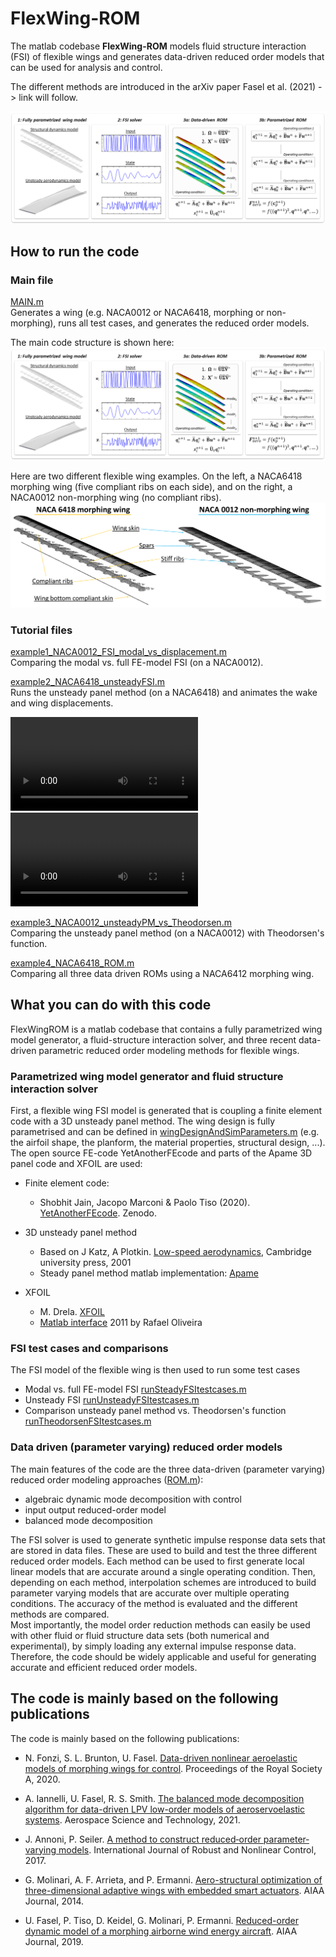 # FlexWing-ROM
 
The matlab codebase **FlexWing-ROM** models fluid structure interaction (FSI) of flexible wings and generates data-driven reduced order models that can be used for analysis and control.  

The different methods are introduced in the arXiv paper Fasel et al. (2021) -> link will follow.

![FlexWing-ROM_OverviewFigure](/docs/FlexWing-ROM_OverviewFigure.png)  


## How to run the code

### Main file
[MAIN.m](/MAIN.m)  
Generates a wing (e.g. NACA0012 or NACA6418, morphing or non-morphing), runs all test cases, and generates the reduced order models.

The main code structure is shown here:
![FlexWing-ROM_OverviewFigure](/docs/FlexWing-ROM_OverviewFigure.png)  


Here are two different flexible wing examples. On the left, a NACA6418 morphing wing (five compliant ribs on each side), and on the right, a NACA0012 non-morphing wing (no compliant ribs). 
![Flexible wings](/docs/FlexWing-ROM_WingExamples.png)


### Tutorial files
[example1_NACA0012_FSI_modal_vs_displacement.m](/example1_NACA0012_FSI_modal_vs_displacement.m)   
Comparing the modal vs. full FE-model FSI (on a NACA0012).

[example2_NACA6418_unsteadyFSI.m](/example2_NACA6418_unsteadyFSI.m)   
Runs the unsteady panel method (on a NACA6418) and animates the wake and wing displacements.

![Sinusoidal pitching](/docs/FlexWing-ROM_NACA6418_pitching_animation.mp4) ![Sinusoidal morphing actuation](/docs/FlexWing-ROM_NACA6418_morphing_animation.mp4)  

[example3_NACA0012_unsteadyPM_vs_Theodorsen.m](/example3_NACA0012_unsteadyPM_vs_Theodorsen.m)   
Comparing the unsteady panel method (on a NACA0012) with Theodorsen's function.

[example4_NACA6418_ROM.m](/example4_NACA6418_ROM.m)  
Comparing all three data driven ROMs using a NACA6412 morphing wing.


## What you can do with this code

FlexWingROM is a matlab codebase that contains a fully parametrized wing model generator, a fluid-structure interaction solver, and three recent data-driven parametric reduced order modeling methods for flexible wings.

### Parametrized wing model generator and fluid structure interaction solver

First, a flexible wing FSI model is generated that is coupling a finite element code with a 3D unsteady panel method. The wing design is fully parametrised and can be defined in [wingDesignAndSimParameters.m](/code/generateModel/wingDesignAndSimParameters.m) (e.g. the airfoil shape, the planform, the material properties, structural design, ...).  
The open source FE-code YetAnotherFEcode and parts of the Apame 3D panel code and XFOIL are used:
* Finite element code: 
  * Shobhit Jain, Jacopo Marconi & Paolo Tiso (2020). [YetAnotherFEcode](http://doi.org/10.5281/zenodo.4011281). Zenodo. 
    
* 3D unsteady panel method
  * Based on J Katz, A Plotkin. [Low-speed aerodynamics](https://www.cambridge.org/core/books/lowspeed-aerodynamics/077FAF851C4582F1B7593809752C44AE), Cambridge university press, 2001
  * Steady panel method matlab implementation: [Apame](http://www.3dpanelmethod.com/) 
    
* XFOIL
  * M. Drela. [XFOIL](https://web.mit.edu/drela/Public/web/xfoil/) 
  * [Matlab interface](https://www.mathworks.com/matlabcentral/fileexchange/30478-rafael-aero-xfoilinterface) 2011 by Rafael Oliveira
   
   
### FSI test cases and comparisons

The FSI model of the flexible wing is then used to run some test cases 
* Modal vs. full FE-model FSI [runSteadyFSItestcases.m](/code/FSI/runSteadyFSItestcases.m)
* Unsteady FSI [runUnsteadyFSItestcases.m](/code/FSI/runUnsteadyFSItestcases.m)
* Comparison unsteady panel method vs. Theodorsen's function [runTheodorsenFSItestcases.m](/code/FSI/runTheodorsenFSItestcases.m)

### Data driven (parameter varying) reduced order models

The main features of the code are the three data-driven (parameter varying) reduced order modeling approaches ([ROM.m](/code/ROM/ROM.m)):
* algebraic dynamic mode decomposition with control 
* input output reduced-order model
* balanced mode decomposition

The FSI solver is used to generate synthetic impulse response data sets that are stored in data files. These are used to build and test the three different reduced order models. Each method can be used to first generate local linear models that are accurate around a single operating condition. Then, depending on each method, interpolation schemes are introduced to build parameter varying models that are accurate over multiple operating conditions. The accuracy of the method is evaluated and the different methods are compared.  
Most importantly, the model order reduction methods can easily be used with other fluid or fluid structure data sets (both numerical and experimental), by simply loading any external impulse response data. Therefore, the code should be widely applicable and useful for generating accurate and efficient reduced order models.


## The code is mainly based on the following publications

The code is mainly based on the following publications:
 
* N. Fonzi, S. L. Brunton, U. Fasel. [Data-driven nonlinear aeroelastic models of morphing wings for control](https://royalsocietypublishing.org/doi/pdf/10.1098/rspa.2020.0079). Proceedings of the Royal Society A, 2020. 
     
* A. Iannelli, U. Fasel, R. S. Smith. [The balanced mode decomposition algorithm for data-driven LPV low-order models of aeroservoelastic systems](https://www.sciencedirect.com/science/article/pii/S127096382100331X). Aerospace Science and Technology, 2021. 

* J. Annoni, P. Seiler. [A method to construct reduced‐order parameter‐varying models](https://onlinelibrary.wiley.com/doi/am-pdf/10.1002/rnc.3586). International Journal of Robust and Nonlinear Control, 2017. 

* G. Molinari, A. F. Arrieta, and P. Ermanni. [Aero-structural optimization of three-dimensional adaptive wings with embedded smart actuators](https://arc.aiaa.org/doi/abs/10.2514/1.J052715). AIAA Journal, 2014. 

* U. Fasel, P. Tiso, D. Keidel, G. Molinari, P. Ermanni. [Reduced-order dynamic model of a morphing airborne wind energy aircraft](https://arc.aiaa.org/doi/abs/10.2514/1.J058019). AIAA Journal, 2019. 
    
